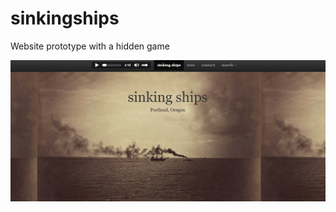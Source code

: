 # sinkingships
Website prototype with a hidden game

![Screenshot](https://github.com/davidpdx/sinkingships/blob/master/screenshot.png "Screenshot")
